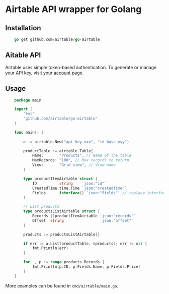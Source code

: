 # Airtable API wrapper for Golang


## Installation

```go
    go get github.com/airtable/go-airtable
```

## Aitable API

Airtable uses simple token-based authentication. To generate or manage your API key, visit your [account](https://airtable.com/account) page.

## Usage

```go
    package main

    import (
        "fmt"
        "github.com/airtable/go-airtable"
    )

    func main() {
        
        a := airtable.New("api_key_xxx", "id_base_yyy")

        productTable := airtable.Table{
            Name:       "Products", // Name of the table
            MaxRecords: "100", // Max records to return
            View:       "Grid view", // View name
        }

        type productItemAirtable struct {
            ID          string    `json:"id"`
            CreatedTime time.Time `json:"createdTime"`
            Fields      interface{} `json:"fields"` // replace interface{} with your struct
        }

        // List products
        type productsListAirtable struct {
            Records []productItemAirtable `json:"records"`
            Offset  string                `json:"offset"`
        }

        products := productsListAirtable{}

        if err := a.List(productTable, &products); err != nil {
            fmt.Println(err)
        }

        for _, p := range products.Records {
            fmt.Println(p.ID, p.Fields.Name, p.Fields.Price)
        }
    }
```

More examples can be found in `cmd/airtable/main.go`.
